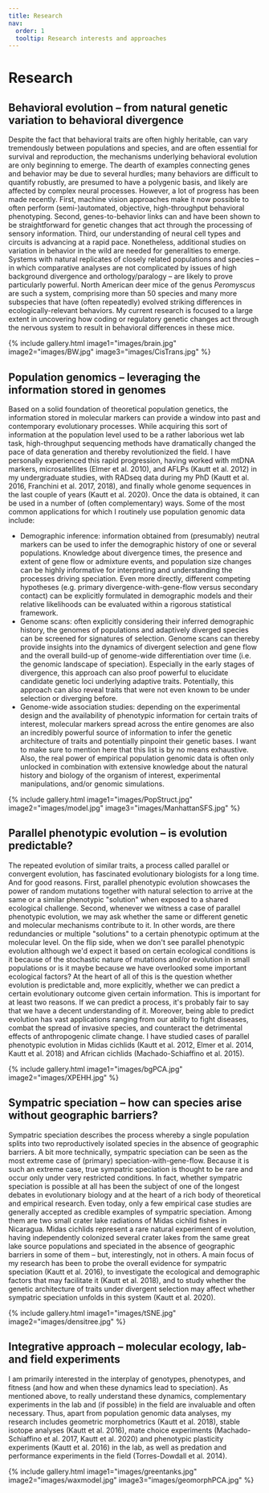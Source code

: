 ```yaml
---
title: Research
nav:
  order: 1
  tooltip: Research interests and approaches
---
```


# <i class="fas fa-dna"></i>Research

## Behavioral evolution – from natural genetic variation to behavioral divergence

Despite the fact that behavioral traits are often highly heritable, can vary tremendously between populations and species, and are often essential for survival and reproduction, the mechanisms underlying behavioral evolution are only beginning to emerge. The dearth of examples connecting genes and behavior may be due to several hurdles; many behaviors are difficult to quantify robustly, are presumed to have a polygenic basis, and likely are affected by complex neural processes. However, a lot of progress has been made recently. First, machine vision approaches make it now possible to often perform (semi-)automated, objective, high-throughput behavioral phenotyping. Second, genes-to-behavior links can and have been shown to be straightforward for genetic changes that act through the processing of sensory information. Third, our understanding of neural cell types and circuits is advancing at a rapid pace. Nonetheless, additional studies on variation in behavior in the wild are needed for generalities to emerge. Systems with natural replicates of closely related populations and species – in which comparative analyses are not complicated by issues of high background divergence and orthology/paralogy – are likely to prove particularly powerful. North American deer mice of the genus _Peromyscus_ are such a system, comprising more than 50 species and many more subspecies that have (often repeatedly) evolved striking differences in ecologically-relevant behaviors. My current research  is focused to a large extent in uncovering how coding or regulatory genetic changes act through the nervous system to result in behavioral differences in these mice.

{%
  include gallery.html 
  image1="images/brain.jpg"
  image2="images/BW.jpg"
  image3="images/CisTrans.jpg"
%}

## Population genomics – leveraging the information stored in genomes

Based on a solid foundation of theoretical population genetics, the information stored in molecular markers can provide a window into past and contemporary evolutionary processes. While acquiring this sort of information at the population level used to be a rather laborious wet lab task, high-throughput sequencing methods have dramatically changed the pace of data generation and thereby revolutionized the field. I have personally experienced this rapid progression, having worked with mtDNA markers, microsatellites (Elmer et al. 2010), and AFLPs (Kautt et al. 2012) in my undergraduate studies, with RADseq data during my PhD (Kautt et al. 2016, Franchini et al. 2017, 2018), and finally whole genome sequences in the last couple of years (Kautt et al. 2020). Once the data is obtained, it can be used in a number of (often complementary) ways. Some of the most common applications for which I routinely use population genomic data include: 
- Demographic inference: information obtained from (presumably) neutral markers can be used to infer the demographic history of one or several populations. Knowledge about divergence times, the presence and extent of gene flow or admixture events, and population size changes can be highly informative for interpreting and understanding the processes driving speciation. Even more directly, different competing hypotheses (e.g. primary divergence-with-gene-flow versus secondary contact) can be explicitly formulated in demographic models and their relative likelihoods can be evaluated within a rigorous statistical framework. 
- Genome scans: often explicitly considering their inferred demographic history, the genomes of populations and adaptively diverged species can be screened for signatures of selection. Genome scans can thereby provide insights into the dynamics of divergent selection and gene flow and the overall build-up of genome-wide differentiation over time (i.e. the genomic landscape of speciation). Especially in the early stages of divergence, this approach can also proof powerful to elucidate candidate genetic loci underlying adaptive traits. Potentially, this approach can also reveal traits that were not even known to be under selection or diverging before. 
- Genome-wide association studies: depending on the experimental design and the availability of phenotypic information for certain traits of interest, molecular markers spread across the entire genomes are also an incredibly powerful source of information to infer the genetic architecture of traits and potentially pinpoint their genetic bases. 
I want to make sure to mention here that this list is by no means exhaustive. Also, the real power of empirical population genomic data is often only unlocked in combination with extensive knowledge about the natural history and biology of the organism of interest, experimental manipulations, and/or genomic simulations. 

{%
  include gallery.html 
  image1="images/PopStruct.jpg"
  image2="images/model.jpg"
  image3="images/ManhattanSFS.jpg"
%}

## Parallel phenotypic evolution – is evolution predictable?

The repeated evolution of similar traits, a process called parallel or convergent evolution, has fascinated evolutionary biologists for a long time. And for good reasons. First, parallel phenotypic evolution showcases the power of random mutations together with natural selection to arrive at the same or a similar phenotypic "solution" when exposed to a shared ecological challenge. Second, whenever we witness a case of parallel phenotypic evolution, we may ask whether the same or different genetic and molecular mechanisms contribute to it. In other words, are there redundancies or multiple "solutions" to a certain phenotypic optimum at the molecular level. On the flip side, when we don't see parallel phenotypic evolution although we'd expect it based on certain ecological conditions is it because of the stochastic nature of mutations and/or evolution in small populations or is it maybe because we have overlooked some important ecological factors? At the heart of all of this is the question whether evolution is predictable and, more explicitly, whether we can predict a certain evolutionary outcome given certain information. This is important for at least two reasons. If we can predict a process, it's probably fair to say that we have a decent understanding of it. Moreover, being able to predict evolution has vast applications ranging from our ability to fight diseases, combat the spread of invasive species, and counteract the detrimental effects of anthropogenic climate change. I have studied cases of parallel phenotypic evolution in Midas cichlids (Kautt et al. 2012, Elmer et al. 2014, Kautt et al. 2018) and African cichlids (Machado-Schiaffino et al. 2015).  

{%
  include gallery.html 
  image1="images/bgPCA.jpg"
  image2="images/XPEHH.jpg"
%}

## Sympatric speciation – how can species arise without geographic barriers?

Sympatric speciation describes the process whereby a single population splits into two reproductively isolated species in the absence of geographic barriers. A bit more technically, sympatric speciation can be seen as the most extreme case of (primary) speciation-with-gene-flow. ​Because it is such an extreme case, true sympatric speciation is thought to be rare and occur only under very restricted conditions. In fact, whether sympatric speciation is possible at all has been the subject of one of the longest debates in evolutionary biology and at the heart of a rich body of theoretical and empirical research. Even today, only a few empirical case studies are generally accepted as credible examples of sympatric speciation. Among them are two small crater lake radiations of Midas cichlid fishes in Nicaragua. Midas cichlids represent a rare natural experiment of evolution, having independently colonized several crater lakes from the same great lake source populations and speciated in the absence of geographic barriers in some of them – but, interestingly, not in others. A main focus of my research has been to probe the overall evidence for sympatric speciation (Kautt et al. 2016), to investigate the ecological and demographic factors that may facilitate it (Kautt et al. 2018), and to study whether the genetic architecture of traits under divergent selection may affect whether sympatric speciation unfolds in this system (Kautt et al. 2020). 

{%
  include gallery.html 
  image1="images/tSNE.jpg"
  image2="images/densitree.jpg"
%}

## Integrative approach – molecular ecology, lab- and field experiments

I am primarily interested in the interplay of genotypes, phenotypes, and fitness (and how and when these dynamics lead to speciation). As mentioned above, to really understand these dynamics, complementary experiments in the lab and (if possible) in the field are invaluable and often necessary. Thus, apart from population genomic data analyses, my research includes geometric morphometrics (Kautt et al. 2018), stable isotope analyses (Kautt et al. 2016), mate choice experiments (Machado-Schiaffino et al. 2017, Kautt et al. 2020) and phenotypic plasticity experiments (Kautt et al. 2016) in the lab, as well as predation and performance experiments in the field (Torres-Dowdall et al. 2014).

{%
  include gallery.html 
  image1="images/greentanks.jpg"
  image2="images/waxmodel.jpg"
  image3="images/geomorphPCA.jpg"
%}

